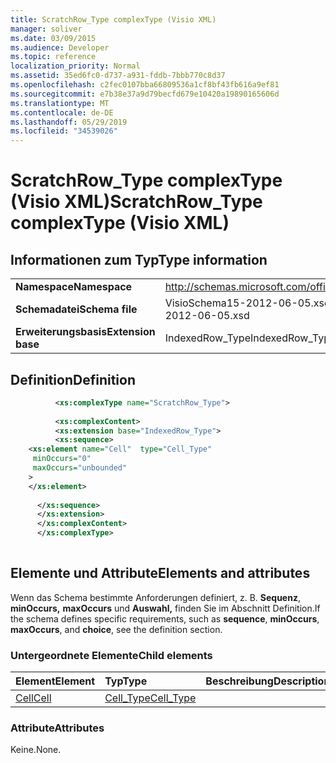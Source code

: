 ```yaml
---
title: ScratchRow_Type complexType (Visio XML)
manager: soliver
ms.date: 03/09/2015
ms.audience: Developer
ms.topic: reference
localization_priority: Normal
ms.assetid: 35ed6fc0-d737-a931-fddb-7bbb770c8d37
ms.openlocfilehash: c2fec0107bba66809536a1cf8bf43fb616a9ef81
ms.sourcegitcommit: e7b38e37a9d79becfd679e10420a19890165606d
ms.translationtype: MT
ms.contentlocale: de-DE
ms.lasthandoff: 05/29/2019
ms.locfileid: "34539026"
---
```

# <a name="scratchrow_type-complextype-visio-xml"></a><span data-ttu-id="9fe20-102">ScratchRow_Type complexType (Visio XML)</span><span class="sxs-lookup"><span data-stu-id="9fe20-102">ScratchRow_Type complexType (Visio XML)</span></span>

## <a name="type-information"></a><span data-ttu-id="9fe20-103">Informationen zum Typ</span><span class="sxs-lookup"><span data-stu-id="9fe20-103">Type information</span></span>

|||
|:-----|:-----|
|<span data-ttu-id="9fe20-104">**Namespace**</span><span class="sxs-lookup"><span data-stu-id="9fe20-104">**Namespace**</span></span> <br/> |http://schemas.microsoft.com/office/visio/2011/1/core  <br/> |
|<span data-ttu-id="9fe20-105">**Schemadatei**</span><span class="sxs-lookup"><span data-stu-id="9fe20-105">**Schema file**</span></span> <br/> |<span data-ttu-id="9fe20-106">VisioSchema15-2012-06-05.xsd</span><span class="sxs-lookup"><span data-stu-id="9fe20-106">VisioSchema15-2012-06-05.xsd</span></span>  <br/> |
|<span data-ttu-id="9fe20-107">**Erweiterungsbasis**</span><span class="sxs-lookup"><span data-stu-id="9fe20-107">**Extension base**</span></span> <br/> |<span data-ttu-id="9fe20-108">IndexedRow_Type</span><span class="sxs-lookup"><span data-stu-id="9fe20-108">IndexedRow_Type</span></span>  <br/> |
   
## <a name="definition"></a><span data-ttu-id="9fe20-109">Definition</span><span class="sxs-lookup"><span data-stu-id="9fe20-109">Definition</span></span>

```XML
          <xs:complexType name="ScratchRow_Type">
          
          <xs:complexContent>
          <xs:extension base="IndexedRow_Type">
          <xs:sequence>
    <xs:element name="Cell"  type="Cell_Type"
     minOccurs="0"
     maxOccurs="unbounded"
    >
    </xs:element>
    
      </xs:sequence>
      </xs:extension>
      </xs:complexContent>
      </xs:complexType>
      
```

## <a name="elements-and-attributes"></a><span data-ttu-id="9fe20-110">Elemente und Attribute</span><span class="sxs-lookup"><span data-stu-id="9fe20-110">Elements and attributes</span></span>

<span data-ttu-id="9fe20-111">Wenn das Schema bestimmte Anforderungen definiert, z. B. **Sequenz**, **minOccurs,** **maxOccurs** und **Auswahl,** finden Sie im Abschnitt Definition.</span><span class="sxs-lookup"><span data-stu-id="9fe20-111">If the schema defines specific requirements, such as **sequence**, **minOccurs**, **maxOccurs**, and **choice**, see the definition section.</span></span> 
  
### <a name="child-elements"></a><span data-ttu-id="9fe20-112">Untergeordnete Elemente</span><span class="sxs-lookup"><span data-stu-id="9fe20-112">Child elements</span></span>

|<span data-ttu-id="9fe20-113">**Element**</span><span class="sxs-lookup"><span data-stu-id="9fe20-113">**Element**</span></span>|<span data-ttu-id="9fe20-114">**Typ**</span><span class="sxs-lookup"><span data-stu-id="9fe20-114">**Type**</span></span>|<span data-ttu-id="9fe20-115">**Beschreibung**</span><span class="sxs-lookup"><span data-stu-id="9fe20-115">**Description**</span></span>|
|:-----|:-----|:-----|
|[<span data-ttu-id="9fe20-116">Cell</span><span class="sxs-lookup"><span data-stu-id="9fe20-116">Cell</span></span>](cell-element-scratch-sectionvisio-xml.md) <br/> |[<span data-ttu-id="9fe20-117">Cell_Type</span><span class="sxs-lookup"><span data-stu-id="9fe20-117">Cell_Type</span></span>](cell_type-complextypevisio-xml.md) <br/> ||
   
### <a name="attributes"></a><span data-ttu-id="9fe20-118">Attribute</span><span class="sxs-lookup"><span data-stu-id="9fe20-118">Attributes</span></span>

<span data-ttu-id="9fe20-119">Keine.</span><span class="sxs-lookup"><span data-stu-id="9fe20-119">None.</span></span>
  

